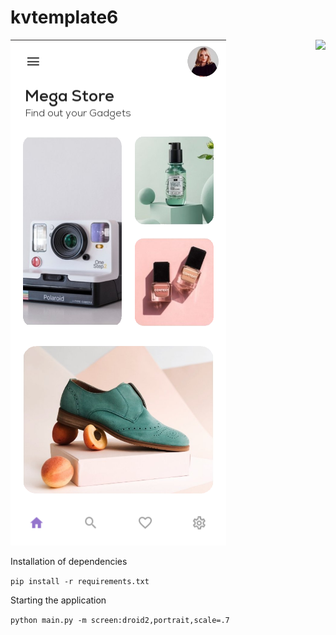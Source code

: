 # kvtemplate6

<img align="right" src="https://visitor-badge.laobi.icu/badge?page_id=elydev01.kvtemplate6">

![](assets/screen.png)


Installation of dependencies

`pip install -r requirements.txt`

Starting the application

`python main.py -m screen:droid2,portrait,scale=.7`
